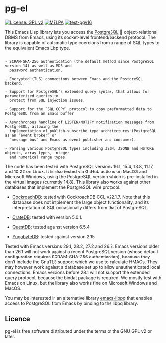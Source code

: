 # pg-el

[![License: GPL v2](https://img.shields.io/badge/License-GPL%20v2-blue.svg)](https://www.gnu.org/licenses/old-licenses/gpl-2.0)
[![MELPA](https://melpa.org/packages/pg-badge.svg)](https://melpa.org/#/pg)
[![test-pgv16](https://github.com/emarsden/pg-el/workflows/test-pgv16/badge.svg)](https://github.com/emarsden/pg-el/workflows/test-pgv16/badge.svg)

This Emacs Lisp library lets you access the [PostgreSQL](https://www.postgresql.org/) 🐘
object-relational DBMS from Emacs, using its socket-level frontend/backend protocol. The library is
capable of automatic type coercions from a range of SQL types to the equivalent Emacs Lisp type.


~~~admonish note title="Supported features"

- SCRAM-SHA-256 authentication (the default method since PostgreSQL version 14) as well as MD5 and
  password authentication.

- Encrypted (TLS) connections between Emacs and the PostgreSQL backend.

- Support for PostgreSQL's extended query syntax, that allows for parameterized queries to
  protect from SQL injection issues.

- Support for the `SQL COPY` protocol to copy preformatted data to PostgreSQL from an Emacs buffer

- Asynchronous handling of LISTEN/NOTIFY notification messages from PostgreSQL, allowing the
  implementation of publish-subscribe type architectures (PostgreSQL as an “event broker” or
  “message bus” and Emacs as event publisher and consumer).

- Parsing various PostgreSQL types including JSON, JSONB and HSTORE objects, array types, integer
  and numerical range types.
~~~

The code has been tested with PostgreSQL versions 16.1, 15.4, 13.8, 11.17, and 10.22 on Linux. It is
also tested via GitHub actions on MacOS and Microsoft Windows, using the PostgreSQL version which is
pre-installed in the virtual images (currently 14.8). This library also works against other
databases that implement the PostgreSQL wire protocol:

- [CockroachDB](https://github.com/cockroachdb/cockroach): tested with CockroachDB CCL v22.1.7. Note
  that this database does not implement the large object functionality, and its interpretation of
  SQL occasionally differs from that of PostgreSQL.

- [CrateDB](https://crate.io/): tested with version 5.0.1.

- [QuestDB](https://questdb.io/): tested against version 6.5.4

- [YugabyteDB](https://yugabyte.com/): tested against version 2.15

Tested with Emacs versions 29.1, 28.2, 27.2 and 26.3. Emacs versions older than 26.1 will not work
against a recent PostgreSQL version (whose default configuration requires SCRAM-SHA-256
authentication), because they don’t include the GnuTLS support which we use to calculate HMACs. They
may however work against a database set up to allow unauthenticated local connections. Emacs
versions before 28.1 will not support the extended query protocol, because the bindat package is
required. We mostly test with Emacs on Linux, but the library also works fine on Microsoft Windows
and MacOS.

You may be interested in an alternative library [emacs-libpq](https://github.com/anse1/emacs-libpq)
that enables access to PostgreSQL from Emacs by binding to the libpq library.



## Licence

pg-el is free software distributed under the terms of the GNU GPL v2 or later.
